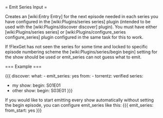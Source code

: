 = Emit Series Input =

Creates an [wiki:Entry Entry] for the next episode needed in each series you have configured in the [wiki:Plugins/series series] plugin (intended to be used with the [wiki:Plugins/discover discover] plugin). You must have either [wiki:Plugins/series series] or [wiki:Plugins/configure_series configure_series] plugin configured in the same task for this to work. 

If !FlexGet has not seen the series for some time and locked to specific episode numbering scheme the [wiki:Plugins/series/begin begin] setting for the show should be used or emit_series can not guess what to emit.

=== Example ===

{{{
discover:
  what:
    - emit_series: yes
  from:
    - torrentz: verified
series:
  - my show:
      begin: S01E01
  - other show:
      begin: S03E01
}}}

If you would like to start emitting every show automatically without setting the begin episode, you can configure emit_series like this:
{{{
emit_series:
  from_start: yes
}}}